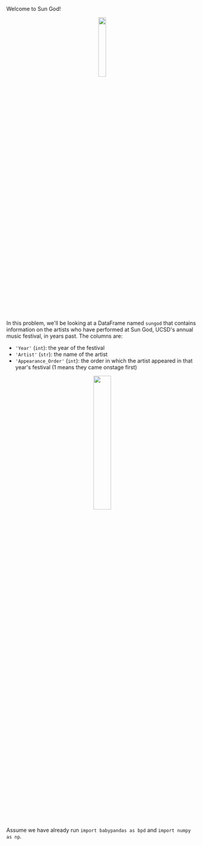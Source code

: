 Welcome to Sun God!

<center><img src='../assets/images/sp22-midterm/cartoon.png' width=20%></center>

In this problem, we'll be looking at a DataFrame named `sungod` that contains information on the artists who have performed at Sun God, UCSD's annual music festival, in years past. The columns are:

- `'Year'` (`int`): the year of the festival
- `'Artist'` (`str`): the name of the artist
- `'Appearance_Order'` (`int`): the order in which the artist appeared in that year's festival (1 means they came onstage first)

<center><img src='../assets/images/sp22-midterm/sungod.png' width=30%></center>

Assume we have already run `import babypandas as bpd` and `import numpy as np`.